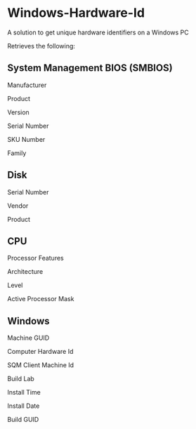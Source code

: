 # Windows-Hardware-Id
A solution to get unique hardware identifiers on a Windows PC

Retrieves the following:

System Management BIOS (SMBIOS)
-------------
Manufacturer

Product

Version

Serial Number

SKU Number

Family


Disk
-------------
Serial Number

Vendor

Product


CPU
-------------
Processor Features

Architecture

Level

Active Processor Mask


Windows
-------------
Machine GUID

Computer Hardware Id

SQM Client Machine Id

Build Lab

Install Time

Install Date

Build GUID
